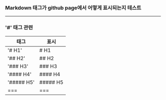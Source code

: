 ### Markdown 태그가 github page에서 어떻게 표시되는지 테스트
------

### '#' 태그 관련

| 태그 | 표시 | 
|---|---|
| '# H1' | # H1 |
| '## H2' | ## H2 |
| '### H3' | ### H3 |
| '#### H4' | #### H4 |
| '##### H5' | ##### H5 |
|===|===|


